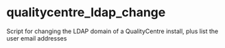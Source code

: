 qualitycentre_ldap_change
=========================

Script for changing the LDAP domain of a QualityCentre install, plus list the user email addresses
